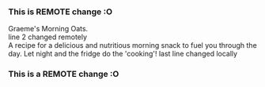 ### This is REMOTE change :O    
Graeme's Morning Oats.  
line 2 changed remotely  
A recipe for a delicious and nutritious morning snack to fuel you through the day. Let night and the fridge do the 'cooking'!
last line changed locally  
### This is a REMOTE change :O
